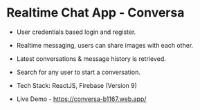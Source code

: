 # Realtime Chat App - Conversa
- User credentials based login and register.
- Realtime messaging, users can share images with each other.
- Latest conversations & message history is retrieved.
- Search for any user to start a conversation.

- Tech Stack: ReactJS, Firebase (Version 9)
- Live Demo - https://conversa-b1167.web.app/
